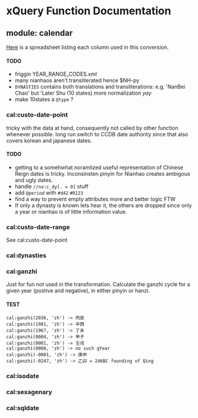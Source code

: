 # xQuery Function Documentation

## module: calendar
[Here](https://docs.google.com/spreadsheets/d/15CtYfxx4_LsmLUBDm5MPfZ4StWGlpCTWMyUMR1tPHjM/edit?usp=sharing) is a spreadsheet listing each column used in this conversion. 

#### TODO
*  friggin YEAR_RANGE_CODES.xml
* many nianhaos aren't transliterated hence $NH-py
*  ``DYNASTIES`` contains both translations and transliterations:
     e.g. 'NanBei Chao' but 'Later Shu (10 states) more normalization *yay*
*  make 10states a ``@type`` ? 

### cal:custo-date-point
tricky with the data at hand, consequently not called by other function whenever possible. 
long run switch to CCDB date authority since that also covers korean and japanese dates. 

#### TODO
* getting to a somehwhat noramlized useful representation of Chinese Reign dates is tricky. Inconsinsten pinyin for Nianhao creates ambigous and ugly dates.
* handle ``//no:c_dy[. = 0]`` stuff
* add ``@period`` with ``#d42`` ``#R123``
* find a way to prevent empty attributes more and better logic FTW
* If only a dynasty is known lets hear it, the others are dropped since only a year or nianhao is of little information value. 

### cal:custo-date-range
See cal:custo-date-point

### cal:dynasties

### cal:ganzhi
Just for fun not used in the transformation. Calculate the ganzhi cycle for a given year (postive and negative), in either pinyin or hanzi.  

#### TEST
```
cal:ganzhi(2036, 'zh') -> 丙辰
cal:ganzhi(1981, 'zh') -> 辛酉
cal:ganzhi(1967, 'zh') -> 丁未
cal:ganzhi(0004, 'zh') -> 甲子
cal:ganzhi(0001, 'zh') -> 壬戌
cal:ganzhi(0000, 'zh') -> no such gYear 
cal:ganzhi(-0001, 'zh') -> 庚申
cal:ganzhi(-0247, 'zh') -> 乙卯 = 246BC founding of Qing
```

### cal:isodate

### cal:sexagenary

### cal:sqldate